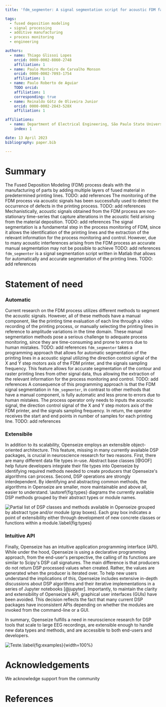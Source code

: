 ```yaml
---
title: 'fdm_segmenter: A signal segmentation script for acoustic FDM fabrication data in Matlab'

tags:
  - fused deposition modeling
  - signal processing
  - additive manufacturing
  - process monitoring
  - engineering

authors:
  - name: Thiago Glissoi Lopes
    orcid: 0000-0002-8860-2748
    affiliation: 1
  - name: Paulo Monteiro de Carvalho Monson
    orcid: 0000-0002-7093-1754
    affiliation: 1
  - name: Paulo Roberto de Aguiar
    TODO orcid:
    affiliation: 1
    corresponding: true
  - name: Reinaldo Götz de Oliveira Junior
    orcid: 0000-0002-2843-528X
    affiliation: 1

affiliations:
  - name: Department of Electrical Engineering, São Paulo State University, Brazil
    index: 1

date: 13 April 2023 
bibliography: paper.bib 

---
```


# Summary
The Fused Deposition Modeling (FDM) process deals with the manufacturing of parts by adding multiple layers of fused material in predetermined printing lines. TODO: add references
The monitoring of the FDM process via acoustic signals has been successfully used to detect the occurrence of defects in the printing process. TODO: add references
Mechanistically, acoustic signals obtained from the FDM process are non-stationary time-series that capture alterations in the acoustic field arising from the material deposition. TODO: add references
The signal segmentation is a fundamental step in the process monitoring of FDM, since it allows the identification of the printing lines and the extraction of the relevant information for the process monitoring and control. However, due to many acoustic interferences arising from the FDM process an accurate manual segmentation may not be possible to achieve TODO: add references
`fdm_segmenter` is a signal segmentation script written in Matlab that allows for automatically and accurate segmentation of the printing lines. TODO: add references

# Statement of need

### Automatic

Current research on the FDM process utilizes different methods to segment the acoustic signals. However, all of these methods have a manual component,  like the printing time evaluation of each line through a video recording of the printing process, or manually selecting the printing lines in reference to amplitude variations in the time domain. These manual segmentation methods pose a serious challenge to adequate process monitoring, since they are time-consuming and prone to errors due to human mistakes. TODO: add references
`fdm_segmenter` takes a programming approach that allows for automatic  segmentation of the printing lines in a acoustic signal utilizing the direction control signal of the X and Y step motors axis of the FDM printer, and the signals sampling frequency. This feature allows for accurate segmentation of the contour and raster printing lines from other signal data, thus allowing the extraction of the relevant information for the process monitoring and control. TODO: add references
A consequence of this programming approach is that the FDM signal segmentation in `fdm_segmenter`, in contrast to other methods that have a manual component, is fully automatic and less prone to errors due to human mistakes. The process operator only needs to inputs the acoustic signal, the direction control signal of the X and Y step motors axis of the FDM printer, and the signals sampling frequency. In return, the operator receives the start and end points in number of samples for each printing line. TODO: add references

### Extensibile

In addition to its scalability, Openseize employs an extensible
object-oriented architecture. This feature, missing in many currently
available DSP packages, is crucial in neuroscience research for two reasons.
First, there are many different data file types in-use. Abstract base
classes [@GOF] help future developers integrate their file types into
Openseize by identifying required methods needed to create producers that
Openseize's algorithms can process. Second, DSP operations are strongly
interdependent. By identifying and abstracting common methods, the
algorithms in Openseize are smaller, more maintainable and above all, easier
to understand.  \autoref{fig:types} diagrams the currently available DSP
methods grouped by their abstract types or module names.

 ![Partial list of DSP classes and methods available in Openseize grouped by
abstract type and/or module (gray boxes). Each gray box indicates a point of
extensibility either through development of new concrete classes or
functions within a module.\label{fig:types}](types.png)

### Intuitive API

Finally, Openseize has an intuitive application programming interface (API).
While under the hood, Openseize is using a declarative programming approach,
from the end-user's perspective, the calling of its functions are similar
to Scipy's DSP call signatures. The main difference is that producers do not
return DSP processed values when created. Rather, the values are generated
when the producer is iterated over. To help new users understand the
implications of this, Openseize includes extensive in-depth discussions
about DSP algorithms and their iterative implementations in a series of
Jupyter notebooks [@jupyter]. Importantly, to maintain the clarity and
extensibility of Openseize's API, graphical user interfaces (GUIs) have been
avoided. This decision reflects the fact that many current DSP packages have
inconsistent APIs depending on whether the modules are invoked from the
command-line or a GUI.   

In summary, Openseize fulfills a need in neuroscience research for DSP tools
that scale to large EEG recordings, are extensible enough to handle new
data types and methods, and are accessible to both end-users and
developers.

![Teste.\label{fig:examples}](IMG_7577.png){width=100%}

# Acknowledgements
We acknowledge support from the community 

# References